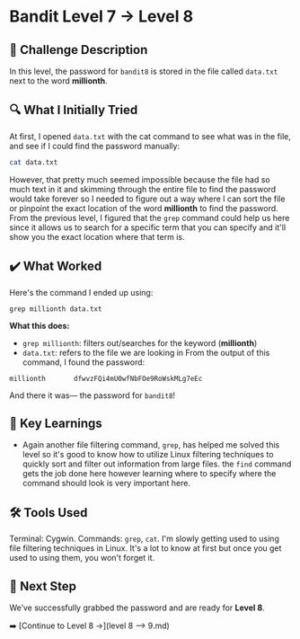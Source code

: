 # Bandit Level 7 → Level 8

## 📝 Challenge Description 
In this level, the password for `bandit8` is stored in the file called `data.txt` next to the word **millionth**.







## 🔍 What I Initially Tried 
At first, I opened `data.txt` with the cat command to see what was in the file, and see if I could find the password manually:
```bash
cat data.txt
```
However, that pretty much seemed impossible because the file had so much text in it and skimming through the entire file to find the password would take forever so I needed to figure out a way where I can sort the file or pinpoint the exact location of the word **millionth** to find the password. From the previous level, I figured that the `grep` command could help us here since it allows us to search for a specific term that you can specify and it'll show you the exact location where that term is. 


## ✔️ What Worked
Here's the command I ended up using:
```
grep millionth data.txt
```
**What this does:**
- `grep millionth`: filters out/searches for the keyword (**millionth**)
- `data.txt`: refers to the file we are looking in
From the output of this command, I found the password:
```
millionth       dfwvzFQi4mU0wfNbFOe9RoWskMLg7eEc
```
And there it was— the password for `bandit8`!


## 🧠 Key Learnings
- Again another file filtering command, `grep`, has helped me solved this level so it's good to know how to utilize Linux filtering techniques to quickly sort and filter out information from large files. the `find` command gets the job done here however learning where to specify where the command should look is very important here.


## 🛠️ Tools Used 
Terminal: Cygwin.
Commands: `grep`, `cat`. 
I'm slowly getting used to using file filtering techniques in Linux. It's a lot to know at first but once you get used to using them, you won't forget it.

## 🔐 Next Step
We’ve successfully grabbed the password and are ready for **Level 8**. 

➡️ [Continue to Level 8 →](level 8 --> 9.md)
